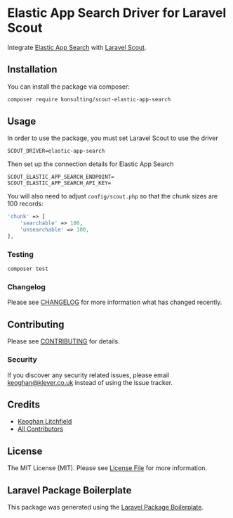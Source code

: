 # Elastic App Search Driver for Laravel Scout

Integrate [Elastic App Search](https://www.elastic.co/enterprise-search) with [Laravel Scout](https://laravel.com/docs/8.x/scout).

## Installation

You can install the package via composer:

```bash
composer require konsulting/scout-elastic-app-search
```

## Usage

In order to use the package, you must set Laravel Scout to use the driver
``` dotenv
SCOUT_DRIVER=elastic-app-search
```

Then set up the connection details for Elastic App Search

``` dotenv
SCOUT_ELASTIC_APP_SEARCH_ENDPOINT=
SCOUT_ELASTIC_APP_SEARCH_API_KEY=
```

You will also need to adjust `config/scout.php` so that the chunk sizes are 100 records:

``` php
'chunk' => [
    'searchable' => 100,
    'unsearchable' => 100,
],
```

### Testing

``` bash
composer test
```

### Changelog

Please see [CHANGELOG](CHANGELOG.md) for more information what has changed recently.

## Contributing

Please see [CONTRIBUTING](CONTRIBUTING.md) for details.

### Security

If you discover any security related issues, please email keoghan@klever.co.uk instead of using the issue tracker.

## Credits

- [Keoghan Litchfield](https://github.com/konsulting)
- [All Contributors](../../contributors)

## License

The MIT License (MIT). Please see [License File](LICENSE.md) for more information.

## Laravel Package Boilerplate

This package was generated using the [Laravel Package Boilerplate](https://laravelpackageboilerplate.com).
